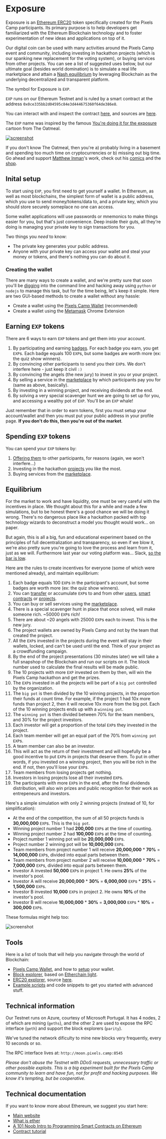 # Exposure

Exposure is an [Ethereum ERC20][1] token specifically created for the Pixels Camp participants. Its primary purpose is to help developers get familiarized with the Ethereum Blockchain technology and to foster experimentation of new ideas and applications on top of it.

Our digital coin can be used with many activities around the Pixels Camp event and community, including investing in  hackathon projects (which is our spanking new replacement for the voting system), or buying services from other projects. You can see a list of suggested uses below, but our ultimate goal (besides world domination) is to simulate a real life marketplace and attain a [Nash equilibrium][20] by leveraging Blockchain as the underlying decentralized and transparent platform.

The symbol for Exposure is `EXP`.

`EXP` runs on our Ethereum Testnet and is ruled by a smart contract at the address `0x0ce335bb2d04595c84e3d444675360f64de386e8`.

You can interact with and inspect the contract [here][8], and sources are [here][9].

The `EXP` name was inspired by the famous [You're doing it for the exposure][2] cartoon from The Oatmeal.

[![screenshot](imgs/exposure.png)][13]

If you don't know The Oatmeal, then you're a) probably living in a basement and spending too much time on cryptocurrencies or b) missing out big time. Go ahead and support [Matthew Inman][16]'s work, check out his [comics][15] and the [shop][14].

## Inital setup

To start using `EXP`, you first need to get yourself a wallet. In Ethereum, as well as most blockchains, the simplest form of wallet is a public address, which you use to send money/tokens/data to, and a private key, which you should store securely someplace no one can access.

Some wallet applications will use passwords or mnemonics to make things easier for you, but that's just convenience. Deep inside their guts, all they're doing is managing your private key to sign transactions for you.

Two things you _need_ to know:

 * The private key generates your public address.
 * Anyone with your private key can access your wallet and steal your money or tokens, and there's nothing you can do about it.

### Creating the wallet

There are many ways to create a wallet, and we're pretty sure that soon you'll be [digging][44] into the command line and hacking away using `python` or `nodejs` to manage this task, but for the time being, let's keep it simple. Here are two GUI-based methods to create a wallet without any hassle:

 * Create a wallet using the [Pixels Camp Wallet][10] (recommended)
 * Create a wallet using the [Metamask][11] Chrome Extension

## Earning `EXP` tokens

There are 6 ways to earn `EXP` tokens and get them into your account.

 1. By participating and earning [badges][17]. For each badge you earn, you get `EXP`s. Each badge equals 100 `EXP`s, but some badges are worth more (ex: the quiz show winners).
 1. By convincing other participants to send you their `EXP`s. We don't interfere here - just keep it civil `:)`
 1. By convincing the angels (the new jury) to invest in you or your project.
 1. By selling a service in the [marketplace][21] by which participants pay you for (same as above, basically).
 1. By investing in a winning project, and receiving dividends at the end.
 1. By solving a very special scavenger hunt we are going to set up for you, and accessing a wealthy pot of `EXP`. You'll be an `EXP` whale!

Just remember that in order to earn tokens, first you must setup your account/wallet and then you must put your public address in your profile page. **If you don't do this, then you're out of the market**.

## Spending `EXP` tokens

You can spend your `EXP` tokens by:

 1. [Offering them][18] to other participants, for reasons (again, we won't interfere...)
 1. Investing in the hackathon [projects][19] you like the most.
 1. Buying services from the [marketplace][21].

## Equilibrium

For the market to work and have liquidity, one must be very careful with the incentives in place. We thought about this for a while and made a few simulations, but to be honest there's a good chance we will be doing it wrong. There's no dangerous place like a hackathon packed with top technology wizards to deconstruct a model you thought would work... on paper.

But again, this is all a big, fun and educational experiment based on the principles of full decentralization and transparency, so even if we blow it, we're also pretty sure you're going to love the process and learn from it, just as we will. Furthermore last year our voting platform was... Slack, [so the bar is low][33].

Here are the rules to create incentives for everyone (some of which were mentioned already), and maintain equilibrium:

 1. Each badge equals 100 `EXP`s in the participant's account, but some badges are worth more (ex: the quiz show winners).
 1. You can [transfer][18] or accumulate `EXP`s to and from other [users][30], [smart contracts][31] or [projects][32].
 1. You can buy or sell services using the [marketplace][21].
 1. There is a special scavenger hunt in place that once solved, will make someone rich. ~50000 `EXP`s rich!
 1. There are about ~20 angels with 25000 `EXP`s each to invest. This is the new jury.
 1. The project wallets are owned by Pixels Camp and not by the team that created the project.
 1. All the `EXP`s invested in the projects during the event will stay in their wallets, locked, and can't be used until the end. Think of your project as a crowdfunding campaign.
 1. By the end of the project presentations (30 minutes later) we will take a full snapshop of the Blockchain and run our scripts on it. The block number used to calculate the final results will be made public.
 1. The 10 projects with more `EXP` invested on them by then, will win the Pixels Camp hackathon and get the prizes.
 1. The `EXP`s invested in all the projects will be part of a `big pot` controlled by the organization.
 1. The `big pot` is then divided by the 10 winning projects, in the proportion their funds at count time. For example, if the project 1 had 10x more funds than project 2, then it will receive 10x more from the big pot. Each of the 10 winning projects ends up with a `winning pot`.
 1. The `winning pot` is then divided between 70% for the team members, and 30% for the project investors.
 1. Each investor will get a proportion of the total `EXP`s they invested in the project.
 1. Each team member will get an equal part of the 70% from `winning pot` `EXP`s.
 1. A team member can also be an investor.
 1. This will act as the return of their investment and will hopefully be a good incentive to put `EXP`s in projects that deserve them. To put in other words, if you invested on a winning project, then you will be rich in the end. If not, then you'll lose your `EXP`s.
 1. Team members from losing projects get nothing.
 1. Investors in losing projects lose all their invested `EXP`s.
 1. The participants with more `EXP`s in the end, after the final dividends distribution, will also win prizes and public recognition for their work as entrepeneurs and investors.

Here's a simple simulation with only 2 winning projects (instead of 10, for simplification):

 * At the end of the competition, the sum of all 50 projects funds is **30,000,000** `EXP`s. This is the `big pot`.
 * Winning project number 1 had **200,000** `EXP`s at the time of counting.
 * Winning project number 2 had **100,000** `EXP`s at the time of counting.
 * Project number 1 winning pot will be **20,000,000** `EXP`s.
 * Project number 2 winning pot will be **10,000,000** `EXP`s.
 * Team members from project number 1 will receive **20,000,000** * **70%** = **14,000,000** `EXP`s, divided into equal parts between them.
 * Team members from project number 2 will receive **10,000,000** * **70%** = **7,000,000** `EXP`s, divided into equal parts between them.
 * Investor A invested **50,000** `EXP`s in project 1. He owns **25%** of the investor's pool.
 * Investor A will receive **20,000,000** * **30%** = **6,000,000** `EXP`s * **25%** = **1,500,000** `EXP`s.
 * Investor B invested **10,000** `EXP`s in project 2. He owns **10%** of the investor's pool.
 * Investor B will receive **10,000,000** * **30%** = **3,000,000** `EXP`s * **10%** = **300,000** `EXP`s.

These formulas might help too:

![screenshot](imgs/calculations.png)

## Tools

Here is a list of tools that will help you navigate through the world of Blockchain:

 * [Pixels Camp Wallet][22], and how to [setup][10] your wallet.
 * [Block explorer][40], based on [Etherchain light][41].
 * [ERC20 explorer][42], source [here][43].
 * [Example scripts][34] and code snippets to get you started with advanced stuff.

## Technical information

Our Testnet runs on Azure, courtesy of Microsoft Portugal. It has 4 nodes, 2 of which are mining (`geths`), and the other 2 are used to expose the RPC interface (`geth`) and support the block explorers (`parity`).

We've tuned the network dificulty to mine new blocks very frequently, every 10 seconds or so.

The RPC interface lives at: `http://moon.pixels.camp:8545`

*Please don't abuse the Testnet with DDoS requests, unnecessary traffic or other possible exploits. This is a big experiment built for the Pixels Camp community to learn and have fun, not for profit and hacking purposes. We know it's tempting, but be cooperative.*

## Technical documentation

If you want to know more about Ethereum, we suggest you start here:

 - [Main website][101]
 - [What is ether][102]
 - [A 101 Noob Intro to Programming Smart Contracts on Ethereum][103]
 - [Contract tutorial][104]

[1]: https://theethereum.wiki/w/index.php/ERC20_Token_Standard
[2]: http://theoatmeal.com/comics/exposure
[3]: https://ens.domains/
[4]: https://pixels.camp/campfire/
[5]: https://github.com/ethereum/web3.js
[6]: https://metamask.io/
[7]: https://github.com/ethereum/mist
[8]: https://wallet.pixels.camp/#contracts
[9]: https://github.com/PixelsCamp/moon/tree/master/contracts
[10]: MEW.md
[11]: METAMASK.md
[13]: http://theoatmeal.com/comics/exposure
[14]: https://shop.theoatmeal.com/
[15]: https://theoatmeal.com/
[16]: https://en.wikipedia.org/wiki/The_Oatmeal
[17]: https://pixels.camp/badges/
[18]: https://github.com/PixelsCamp/moon/blob/master/MEW.md#sending-exp-tokens-to-someone-else
[19]: https://pixels.camp/projects/
[20]: https://en.wikipedia.org/wiki/Nash_equilibrium
[21]: MARKET.md
[22]: https://wallet.pixels.camp
[30]: https://pixels.camp/celso
[31]: https://github.com/PixelsCamp/moon/tree/master/contracts
[32]: https://pixels.camp/projects/1
[33]: https://youtu.be/yDHg3st_IEk?t=187
[34]: https://github.com/PixelsCamp/moon/tree/master/examples
[40]: http://moon.pixels.camp:8547/
[41]: https://github.com/gobitfly/etherchain-light
[42]: http://moon.pixels.camp:8548/
[43]: https://github.com/gobitfly/erc20-explorer
[44]: https://github.com/PixelsCamp/moon/tree/master/examples
[101]: https://ethereum.org/
[102]: https://ethereum.org/ether
[103]: http://consensys.github.io/developers/articles/101-noob-intro/
[104]: https://github.com/ethereum/go-ethereum/wiki/Contract-Tutorial

